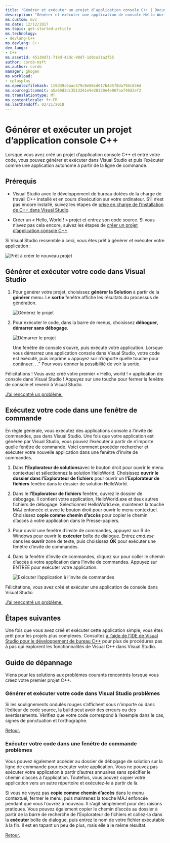 ```yaml
---
title: "Générer et exécuter un projet d’application console C++ | Documents Microsoft"
description: "Générer et exécuter une application de console Hello World dans Visual C++"
ms.custom: mvc
ms.date: 12/12/2017
ms.topic: get-started-article
ms.technology:
- devlang-C++
ms.devlang: C++
dev_langs:
- C++
ms.assetid: 45138d71-719d-42dc-90d7-1d0ca31a2f55
author: corob-msft
ms.author: corob
manager: ghogen
ms.workload:
- cplusplus
ms.openlocfilehash: 119d39c6aac479c8e08cd017b4d5f8da794c836d
ms.sourcegitcommit: a5a69d2dc3513261e9e28320e4e067aaf40d2ef2
ms.translationtype: MT
ms.contentlocale: fr-FR
ms.lasthandoff: 02/21/2018
---
```

# <a name="build-and-run-a-c-console-app-project"></a>Générer et exécuter un projet d’application console C++

Lorsque vous avez créé un projet d’application console C++ et entré votre code, vous pouvez générer et exécuter dans Visual Studio et puis l’exécuter comme une application autonome à partir de la ligne de commande.

## <a name="prerequisites"></a>Prérequis

- Visual Studio avec le développement de bureau dotées de la charge de travail C++ installé et en cours d’exécution sur votre ordinateur. S’il n’est pas encore installé, suivez les étapes de [prise en charge de l’installation de C++ dans Visual Studio](../build/vscpp-step-0-installation.md).

- Créer un « Hello, World ! » projet et entrez son code source. Si vous n’avez pas cela encore, suivez les étapes de [créer un projet d’application console C++](../build/vscpp-step-1-create.md).

Si Visual Studio ressemble à ceci, vous êtes prêt à générer et exécuter votre application :

   ![Prêt à créer le nouveau projet](../build/media/vscpp-ready-to-build.png "prêt à créer le nouveau projet")

## <a name="build-and-run-your-code-in-visual-studio"></a>Générer et exécuter votre code dans Visual Studio

1. Pour générer votre projet, choisissez **générer la Solution** à partir de la **générer** menu. Le **sortie** fenêtre affiche les résultats du processus de génération.

   ![Générez le projet](../build/media/vscpp-build-solution.gif "générer le projet")

1. Pour exécuter le code, dans la barre de menus, choisissez **déboguer**, **démarrer sans débogage**.

   ![Démarrer le projet](../build/media/vscpp-start-without-debugging.gif "démarrer le projet")

    Une fenêtre de console s’ouvre, puis exécute votre application. Lorsque vous démarrez une application console dans Visual Studio, votre code est exécuté, puis imprime « appuyez sur n’importe quelle touche pour continuer. . ." Pour vous donner la possibilité de voir la sortie.

Félicitations ! Vous avez créé votre premier « Hello, world ! » application de console dans Visual Studio ! Appuyez sur une touche pour fermer la fenêtre de console et revenir à Visual Studio.

[J’ai rencontré un problème.](#build-and-run-your-code-in-visual-studio-issues)

## <a name="run-your-code-in-a-command-window"></a>Exécutez votre code dans une fenêtre de commande

En règle générale, vous exécutez des applications console à l’invite de commandes, pas dans Visual Studio. Une fois que votre application est générée par Visual Studio, vous pouvez l’exécuter à partir de n’importe quelle fenêtre de commande. Voici comment procéder rechercher et exécuter votre nouvelle application dans une fenêtre d’invite de commandes.

1. Dans **l’Explorateur de solutions**avec le bouton droit pour ouvrir le menu contextuel et sélectionnez la solution HelloWorld. Choisissez **ouvrir le dossier dans l’Explorateur de fichiers** pour ouvrir un **l’Explorateur de fichiers** fenêtre dans le dossier de solution HelloWorld.

1. Dans le **l’Explorateur de fichiers** fenêtre, ouvrez le dossier de débogage. Il contient votre application, HelloWorld.exe et deux autres fichiers de débogage. Sélectionnez HelloWorld.exe, maintenez la touche MAJ enfoncée et avec le bouton droit pour ouvrir le menu contextuel. Choisissez **copie comme chemin d’accès** pour copier le chemin d’accès à votre application dans le Presse-papiers.

1. Pour ouvrir une fenêtre d’invite de commandes, appuyez sur R de Windows pour ouvrir le **exécuter** boîte de dialogue. Entrez *cmd.exe* dans les **ouvrir** zone de texte, puis choisissez **OK** pour exécuter une fenêtre d’invite de commandes.

1. Dans la fenêtre d’invite de commandes, cliquez sur pour coller le chemin d’accès à votre application dans l’invite de commandes. Appuyez sur ENTRÉE pour exécuter votre application.

   ![Exécuter l’application à l’invite de commandes](../build/media/vscpp-run-in-cmd.gif "à l’invite de commande, exécutez l’application")

Félicitations, vous avez créé et exécuter une application de console dans Visual Studio.

[J’ai rencontré un problème.](#run-your-code-in-a-command-window-issues)

## <a name="next-steps"></a>Étapes suivantes

Une fois que vous avez créé et exécuter cette application simple, vous êtes prêt pour les projets plus complexes. Consultez [à l’aide de l’IDE de Visual Studio pour le développement de bureau C++](../ide/using-the-visual-studio-ide-for-cpp-desktop-development.md) pour plus de procédures pas à pas qui explorent les fonctionnalités de Visual C++ dans Visual Studio.

## <a name="troubleshooting-guide"></a>Guide de dépannage

Viens pour les solutions aux problèmes courants rencontrés lorsque vous créez votre premier projet C++.

### <a name="build-and-run-your-code-in-visual-studio-issues"></a>Générer et exécuter votre code dans Visual Studio problèmes

Si les soulignements ondulés rouges s’affichent sous n’importe où dans l’éditeur de code source, la build peut avoir des erreurs ou des avertissements. Vérifiez que votre code correspond à l’exemple dans le cas, signes de ponctuation et l’orthographe.

[Retour.](#build-and-run-your-code-in-visual-studio)

### <a name="run-your-code-in-a-command-window-issues"></a>Exécuter votre code dans une fenêtre de commande problèmes

Vous pouvez également accéder au dossier de débogage de solution sur la ligne de commande pour exécuter votre application. Vous ne pouvez pas exécuter votre application à partir d’autres annuaires sans spécifier le chemin d’accès à l’application. Toutefois, vous pouvez copier votre application vers un autre répertoire et exécutez-le à partir de là.

Si vous ne voyez pas **copie comme chemin d’accès** dans le menu contextuel, fermer le menu, puis maintenez la touche MAJ enfoncée pendant que vous l’ouvrez à nouveau. Il s’agit simplement pour des raisons pratiques. Vous pouvez également copier le chemin d’accès au dossier à partir de la barre de recherche de l’Explorateur de fichiers et collez-la dans la **exécuter** boîte de dialogue, puis entrez le nom de votre fichier exécutable à la fin. Il est en tapant un peu de plus, mais elle a le même résultat.

[Retour.](#run-your-code-in-a-command-window)


<iframe src="" height="0" width="0" frameborder="0" name="frameTarget" />
